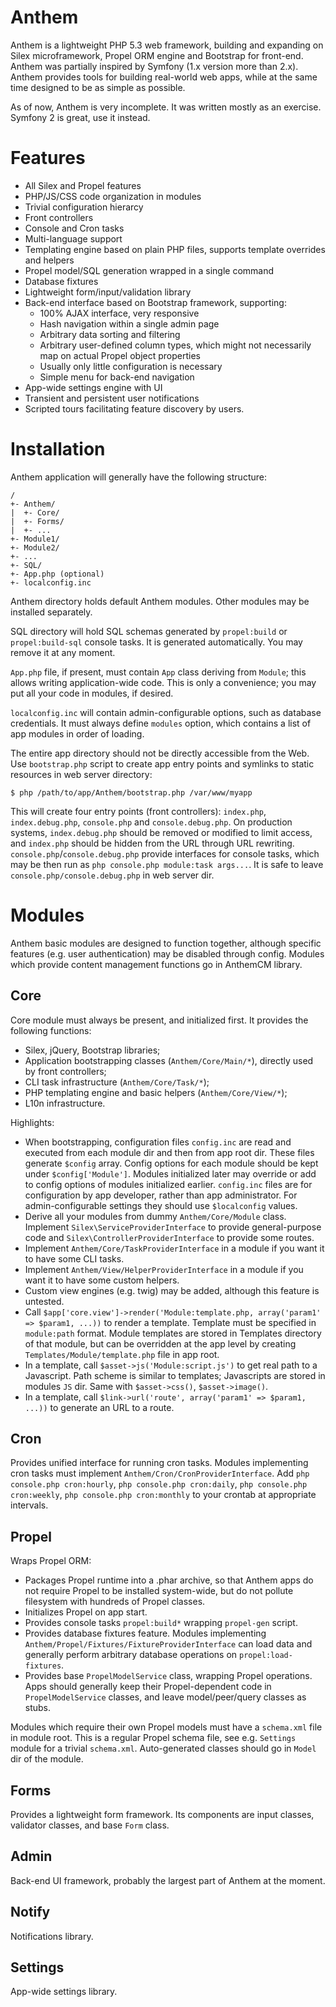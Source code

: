 Anthem
======

Anthem is a lightweight PHP 5.3 web framework, building and expanding on
Silex microframework, Propel ORM engine and Bootstrap for front-end.
Anthem was partially inspired by Symfony (1.x version more
than 2.x).  Anthem provides tools for building real-world web apps,
while at the same time designed to be as simple as possible.

As of now, Anthem is very incomplete.  It was written mostly as an
exercise.  Symfony 2 is great, use it instead.


Features
========

* All Silex and Propel features
* PHP/JS/CSS code organization in modules
* Trivial configuration hierarcy
* Front controllers
* Console and Cron tasks
* Multi-language support
* Templating engine based on plain PHP files, supports
  template overrides and helpers
* Propel model/SQL generation wrapped in a single command
* Database fixtures
* Lightweight form/input/validation library
* Back-end interface based on Bootstrap framework, supporting:
  - 100% AJAX interface, very responsive
  - Hash navigation within a single admin page
  - Arbitrary data sorting and filtering
  - Arbitrary user-defined column types, which might not necessarily
    map on actual Propel object properties
  - Usually only little configuration is necessary
  - Simple menu for back-end navigation
* App-wide settings engine with UI
* Transient and persistent user notifications
* Scripted tours facilitating feature discovery by users.


Installation
============

Anthem application will generally have the following structure:

    /
    +- Anthem/
    |  +- Core/
    |  +- Forms/
    |  +- ...
    +- Module1/
    +- Module2/
    +- ...
    +- SQL/
    +- App.php (optional)
    +- localconfig.inc

Anthem directory holds default Anthem modules.  Other modules may be
installed separately.

SQL directory will hold SQL schemas generated by `propel:build` or
`propel:build-sql` console tasks.  It is generated automatically.  You may
remove it at any moment.

`App.php` file, if present, must contain `App` class deriving from `Module`; this
allows writing application-wide code.  This is only a convenience; you may
put all your code in modules, if desired.

`localconfig.inc` will contain admin-configurable options, such as database
credentials.  It must always define `modules` option, which contains a list
of app modules in order of loading.

The entire app directory should not be directly accessible from the Web.
Use `bootstrap.php` script to create app entry points and symlinks to static
resources in web server directory:

    $ php /path/to/app/Anthem/bootstrap.php /var/www/myapp

This will create four entry points (front controllers): `index.php`,
`index.debug.php`, `console.php` and `console.debug.php`.  On production systems,
`index.debug.php` should be removed or modified to limit access, and
`index.php` should be hidden from the URL through URL rewriting.
`console.php`/`console.debug.php` provide interfaces for console tasks,
which may be then run as `php console.php module:task args...`.
It is safe to leave `console.php/console.debug.php` in web server dir.


Modules
=======

Anthem basic modules are designed to function together, although specific
features (e.g. user authentication) may be disabled through config.
Modules which provide content management functions go in AnthemCM library.

Core
----

Core module must always be present, and initialized first.  It provides the
following functions:

* Silex, jQuery, Bootstrap libraries;
* Application bootstrapping classes (`Anthem/Core/Main/*`), directly used by
  front controllers;
* CLI task infrastructure (`Anthem/Core/Task/*`);
* PHP templating engine and basic helpers (`Anthem/Core/View/*`);
* L10n infrastructure.

Highlights:

* When bootstrapping, configuration files `config.inc` are read and executed
  from each module dir and then from app root dir.  These files generate
  `$config` array.  Config options for each module should be kept under
  `$config['Module']`.  Modules initialized later may override or add to config
  options of modules initialized earlier. `config.inc` files are for
  configuration by app developer, rather than app administrator.
  For admin-configurable settings they should use `$localconfig` values.
* Derive all your modules from dummy `Anthem/Core/Module` class.
  Implement `Silex\ServiceProviderInterface` to provide general-purpose code and
  `Silex\ControllerProviderInterface` to provide some routes.
* Implement `Anthem/Core/TaskProviderInterface` in a module if you want it
  to have some CLI tasks.
* Implement `Anthem/View/HelperProviderInterface` in a module if you want it
  to have some custom helpers.
* Custom view engines (e.g. twig) may be added, although this feature
  is untested.
* Call `$app['core.view']->render('Module:template.php, array('param1' => $param1, ...))`
  to render a template.  Template must be specified in `module:path` format.
  Module templates are stored in Templates directory of that module, but can
  be overridden at the app level by creating `Templates/Module/template.php` file
  in app root.
* In a template, call `$asset->js('Module:script.js')` to get real path to
  a Javascript.  Path scheme is similar to templates; Javascripts are stored
  in modules `JS` dir.  Same with `$asset->css()`, `$asset->image()`.
* In a template, call `$link->url('route', array('param1' => $param1, ...))`
  to generate an URL to a route.

Cron
----

Provides unified interface for running cron tasks.  Modules implementing
cron tasks must implement `Anthem/Cron/CronProviderInterface`.  Add
`php console.php cron:hourly`, `php console.php cron:daily`,
`php console.php cron:weekly`, `php console.php cron:monthly` to your crontab
at appropriate intervals.

Propel
------

Wraps Propel ORM:

* Packages Propel runtime into a .phar archive, so that Anthem apps do not
  require Propel to be installed system-wide, but do not pollute filesystem
  with hundreds of Propel classes.
* Initializes Propel on app start.
* Provides console tasks `propel:build*` wrapping `propel-gen` script.
* Provides database fixtures feature.  Modules implementing
  `Anthem/Propel/Fixtures/FixtureProviderInterface` can load data and
  generally perform arbitrary database operations on `propel:load-fixtures`.
* Provides base `PropelModelService` class, wrapping Propel operations.  Apps should
  generally keep their Propel-dependent code in `PropelModelService` classes, and
  leave model/peer/query classes as stubs.

Modules which require their own Propel models must have a `schema.xml`
file in module root.  This is a regular Propel schema file, see e.g.
`Settings` module for a trivial `schema.xml`.  Auto-generated classes should
go in `Model` dir of the module.

Forms
-----

Provides a lightweight form framework.  Its components are input classes,
validator classes, and base `Form` class.

Admin
-----

Back-end UI framework, probably the largest part of Anthem at the moment.

Notify
------

Notifications library.

Settings
--------

App-wide settings library.

